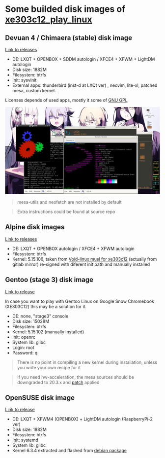 # Some builded disk images of [xe303c12_play_linux](https://github.com/quarkscript/xe303c12_play_linux)

## Devuan 4 / Chimaera (stable) disk image
[Link to releases](https://github.com/quarkscript2/xe303c12_arm_linux/releases/tag/Devuan_Chimaera_Arm_for_Google_Snow_Chromebook)
- DE: LXQT + OPENBOX + SDDM autologin / XFCE4 + XFWM + LightDM autologin
- Disk size: 1882M
- Filesystem: btrfs
- Init: sysvinit
- External apps: thunderbird (inst-d at LXQt ver) , neovim, lite-xl, patched mesa, custom kernel.

Licenses depends of used apps, mostly it some of [GNU GPL](https://www.gnu.org/licenses/)

![](demo.jpg)

> mesa-utils and neofetch are not installed by default

> Extra instructions could be found at source repo

## Alpine disk images
[Link to releases](https://github.com/quarkscript2/xe303c12_arm_linux/releases/tag/Alpine_for_Google_Snow_Chromebook)

- DE:  LXQT + OPENBOX autologin / XFCE4 + XFWM autologin
- Filesystem: btrfs
- Kernel: 5.15.106, taken from [Void-linux musl for xe303c12](https://github.com/quarkscript/linux-armv7-xe303c12-only) (actually from gitlab mirror) re-signed with diferent init path and manually installed

## Gentoo (stage 3) disk image
[Link to release](https://github.com/quarkscript2/xe303c12_arm_linux/releases/tag/Gentoo_armv7hf_for_Google_Snow_Chromebook)

In case you want to play with Gentoo Linux on Google Snow Chromebook (XE303C12) this may be a solution for it. 
- DE: none, "stage3" console
- Disk size: 15028M
- Filesystem: btrfs
- Kernel: 5.15.102 (manually installed)
- Init: openrc
- System lib: glibc
- Login: root
- Password: q
> There is no point in compiling a new kernel during installation, unless you write your own recipe for it

> If you need hw-acceleration, the mesa sources should be downgraded to 20.3.x and [patch](https://github.com/quarkscript/linux-armv7-xe303c12-only/blob/master/archlinuxarm/some_forked_apps/mesa/gpuac.patch) applied

## OpenSUSE disk image
[Link to release](https://github.com/quarkscript2/xe303c12_arm_linux/releases/tag/Opensuse_Arm_for_Google_Snow_Chromebook)
- DE: LXQT + XFWM4 (OPENBOX) + LightDM autologin (RaspberryPi-2 ver)
- Disk size: 1882M
- Filesystem: btrfs
- Init: systemd
- System lib: glibc
- Kernel 6.3.4 extracted and flashed from [debian package](https://gitlab.com/quarkscript/linarm/-/blob/master/pkg/linux-kernel-xe303c12-6.3.4.deb)
